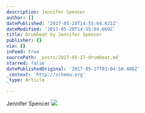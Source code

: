 ```yaml
---
description: Jennifer Spencer
author: []
datePublished: '2017-05-28T14:55:04.821Z'
dateModified: '2017-05-28T14:55:04.669Z'
title: Drumbeat by Jennifer Spencer
publisher: {}
via: {}
inFeed: true
sourcePath: _posts/2017-05-27-drumbeat.md
starred: false
datePublishedOriginal: '2017-05-27T01:04:50.486Z'
_context: 'http://schema.org'
_type: Article

---
```

Jennifer Spencer
![](https://the-grid-user-content.s3-us-west-2.amazonaws.com/214ae052-72f8-4355-b8ed-1a53b36f098f.jpg)